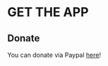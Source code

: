 # GET THE APP


## Donate
You can donate via Paypal [here](https://www.paypal.me/LeonardoRignanese)!

